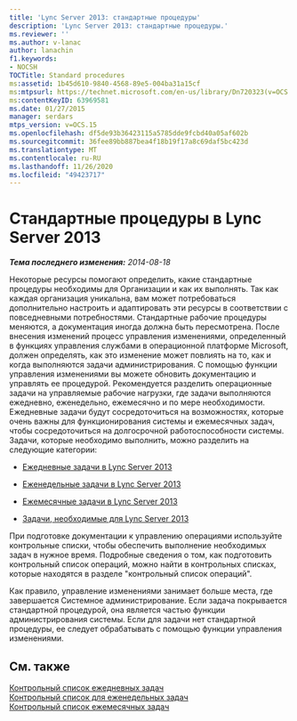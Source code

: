 ```yaml
---
title: 'Lync Server 2013: стандартные процедуры'
description: 'Lync Server 2013: стандартные процедуры.'
ms.reviewer: ''
ms.author: v-lanac
author: lanachin
f1.keywords:
- NOCSH
TOCTitle: Standard procedures
ms:assetid: 1b45d610-9840-4568-89e5-004ba31a15cf
ms:mtpsurl: https://technet.microsoft.com/en-us/library/Dn720323(v=OCS.15)
ms:contentKeyID: 63969581
ms.date: 01/27/2015
manager: serdars
mtps_version: v=OCS.15
ms.openlocfilehash: df5de93b36423115a5785dde9fcbd40a05af602b
ms.sourcegitcommit: 36fee89bb887bea4f18b19f17a8c69daf5bc423d
ms.translationtype: MT
ms.contentlocale: ru-RU
ms.lasthandoff: 11/26/2020
ms.locfileid: "49423717"
---
```

# <a name="standard-procedures-in-lync-server-2013"></a>Стандартные процедуры в Lync Server 2013

<div data-xmlns="http://www.w3.org/1999/xhtml">

<div class="topic" data-xmlns="http://www.w3.org/1999/xhtml" data-msxsl="urn:schemas-microsoft-com:xslt" data-cs="https://msdn.microsoft.com/">

<div data-asp="https://msdn2.microsoft.com/asp">



</div>

<div id="mainSection">

<div id="mainBody">

<span> </span>

_**Тема последнего изменения:** 2014-08-18_

Некоторые ресурсы помогают определить, какие стандартные процедуры необходимы для Организации и как их выполнять. Так как каждая организация уникальна, вам может потребоваться дополнительно настроить и адаптировать эти ресурсы в соответствии с повседневными потребностями. Стандартные рабочие процедуры меняются, а документация иногда должна быть пересмотрена. После внесения изменений процесс управления изменениями, определенный в функциях управления службами в операционной платформе Microsoft, должен определять, как это изменение может повлиять на то, как и когда выполняются задачи администрирования. С помощью функции управления изменениями вы можете обновить документацию и управлять ее процедурой. Рекомендуется разделить операционные задачи на управляемые рабочие нагрузки, где задачи выполняются ежедневно, еженедельно, ежемесячно и по мере необходимости. Ежедневные задачи будут сосредоточиться на возможностях, которые очень важны для функционирования системы и ежемесячных задач, чтобы сосредоточиться на долгосрочной работоспособности системы. Задачи, которые необходимо выполнить, можно разделить на следующие категории:

  - [Ежедневные задачи в Lync Server 2013](lync-server-2013-daily-tasks.md)

  - [Еженедельные задачи в Lync Server 2013](lync-server-2013-weekly-tasks.md)

  - [Ежемесячные задачи в Lync Server 2013](lync-server-2013-monthly-tasks.md)

  - [Задачи, необходимые для Lync Server 2013](lync-server-2013-as-needed-tasks.md)

При подготовке документации к управлению операциями используйте контрольные списки, чтобы обеспечить выполнение необходимых задач в нужное время. Подробные сведения о том, как подготовить контрольный список операций, можно найти в контрольных списках, которые находятся в разделе "контрольный список операций".

Как правило, управление изменениями занимает больше места, где завершается Системное администрирование. Если задача покрывается стандартной процедурой, она является частью функции администрирования системы. Если для задачи нет стандартной процедуры, ее следует обрабатывать с помощью функции управления изменениями.

<div>

## <a name="see-also"></a>См. также


[Контрольный список ежедневных задач](lync-server-2013-operations-checklists.md)  
[Контрольный список для еженедельных задач](lync-server-2013-operations-checklists.md)  
[Контрольный список ежемесячных задач](lync-server-2013-operations-checklists.md)  
  

</div>

</div>

<span> </span>

</div>

</div>

</div>

